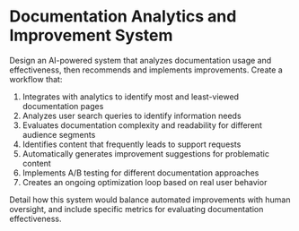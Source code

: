 # Documentation Analytics and Improvement System

Design an AI-powered system that analyzes documentation usage and effectiveness, then recommends and implements improvements. Create a workflow that:

1. Integrates with analytics to identify most and least-viewed documentation pages
2. Analyzes user search queries to identify information needs
3. Evaluates documentation complexity and readability for different audience segments
4. Identifies content that frequently leads to support requests
5. Automatically generates improvement suggestions for problematic content
6. Implements A/B testing for different documentation approaches
7. Creates an ongoing optimization loop based on real user behavior

Detail how this system would balance automated improvements with human oversight, and include specific metrics for evaluating documentation effectiveness.
